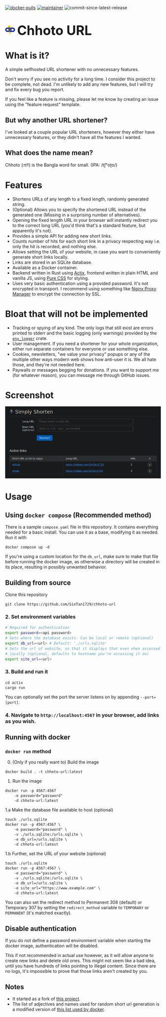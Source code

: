 [![docker-pulls](https://img.shields.io/docker/pulls/sintan1729/chhoto-url)](https://hub.docker.com/r/sintan1729/chhoto-url)
[![maintainer](https://img.shields.io/badge/maintainer-SinTan1729-blue)](https://github.com/SinTan1729)
![commit-since-latest-release](https://img.shields.io/github/commits-since/SinTan1729/chhoto-url/latest?sort=semver&label=commits%20since%20latest%20release)

# ![Logo](actix/resources/assets/favicon-32.png) <span style="font-size:42px">Chhoto URL</span>

# What is it?
A simple selfhosted URL shortener with no unnecessary features.

Don't worry if you see no activity for a long time. I consider this project
to be complete, not dead. I'm unlikely to add any new features, but I will try
and fix every bug you report.

If you feel like a feature is missing, please let me know by creating an issue
using the "feature request" template.

## But why another URL shortener?
I've looked at a couple popular URL shorteners, however they either have
unnecessary features, or they didn't have all the features I wanted.

## What does the name mean?
Chhoto (ছোট) is the Bangla word for small. (IPA: /tʃʰoʈo/)

# Features
- Shortens URLs of any length to a fixed length, randomly generated string.
- (Optional) Allows you to specify the shortened URL instead of the generated
  one (Missing in a surprising number of alternatives).
- Opening the fixed length URL in your browser will instantly redirect you
  to the correct long URL (you'd think that's a standard feature, but
  apparently it's not).
- Provides a simple API for adding new short links.
- Counts number of hits for each short link in a privacy respecting way
  i.e. only the hit is recorded, and nothing else.
- Allows setting the URL of your website, in case you want to conveniently
  generate short links locally.
- Links are stored in an SQLite database.
- Available as a Docker container.
- Backend written in Rust using [Actix](https://actix.rs/), frontend
  written in plain HTML and vanilla JS, using [Pure CSS](https://purecss.io/)
  for styling.
- Uses very basic authentication using a provided password. It's not encrypted in transport.
  I  recommend using something like [Nginx Proxy Manager](https://nginxproxymanager.com/) to
  encrypt the connection by SSL.
  
# Bloat that will not be implemented
- Tracking or spying of any kind. The only logs that still exist are
 errors printed to stderr and the basic logging (only warnings) provided by the
 [`env_logger`](https://crates.io/crates/env_logger) crate.
- User management. If you need a shortener for your whole organization, either
 run separate containers for everyone or use something else.
- Cookies, newsletters, "we value your privacy" popups or any of the multiple
other ways modern web shows how anti-user it is. We all hate those, and they're
not needed here.
- Paywalls or messages begging for donations. If you want to support me (for
whatever reason), you can message me through GitHub issues.

# Screenshot
![Screenshot](screenshot.png)

# Usage
## Using `docker compose` (Recommended method)
There is a sample `compose.yaml` file in this repository. It contains
everything needed for a basic install. You can use it as a base, modifying
it as needed. Run it with
```
docker compose up -d
```
If you're using a custom location for the `db_url`, make sure to make that file
before running the docker image, as otherwise a directory will be created in its
place, resulting in possibly unwanted behavior.
## Building from source
Clone this repository
```
git clone https://github.com/SinTan1729/chhoto-url
```

### 2. Set environment variables
```bash
# Required for authentication
export password=<api password>
# Sets where the database exists. Can be local or remote (optional)
export db_url=<url> # Default: './urls.sqlite'
# Sets the url of website, so that it displays that even when accessed
# locally (optional, defaults to hostname you're accessing it on)
export site_url=<url>
```

### 3. Build and run it
```
cd actix
cargo run
```
You can optionally set the port the server listens on by appending `--port=[port]`.
### 4. Navigate to `http://localhost:4567` in your browser, add links as you wish.

## Running with docker
### `docker run` method
0. (Only if you really want to) Build the image
```
docker build . -t chhoto-url:latest
```
1. Run the image
```
docker run -p 4567:4567
    -e password="password"
    -d chhoto-url:latest
```
1.a Make the database file available to host (optional)
```
touch ./urls.sqlite
docker run -p 4567:4567 \
    -e password="password" \
    -v ./urls.sqlite:/urls.sqlite \
    -e db_url=/urls.sqlite \
    -d chhoto-url:latest
```
1.b Further, set the URL of your website (optional)
```
touch ./urls.sqlite
docker run -p 4567:4567 \
    -e password="password" \
    -v ./urls.sqlite:/urls.sqlite \
    -e db_url=/urls.sqlite \
    -e site_url="https://www.example.com" \
    -d chhoto-url:latest
```

You can also set the redirect method to Permanent 308 (default) or Temporary 307 by setting
the `redirect_method` variable to `TEMPORARY` or `PERMANENT` (it's matched exactly).

## Disable authentication
If you do not define a password environment variable when starting the docker image, authentication
will be disabled.

This if not recommended in actual use however, as it will allow anyone to create new links and delete
old ones. This might not seem like a bad idea, until you have hundreds of links
pointing to illegal content. Since there are no logs, it's impossible to prove
that those links aren't created by you.

## Notes
- It started as a fork of [this project](https://gitlab.com/draganczukp/chhoto-url).
- The list of adjectives and names used for random short url generation is a modified
  version of [this list used by docker](https://github.com/moby/moby/blob/master/pkg/namesgenerator/names-generator.go).